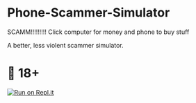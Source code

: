 # Phone-Scammer-Simulator
SCAMM!!!!!!!!! Click computer for money and phone to buy stuff

A better, less violent scammer simulator.

# 🔞 18+

[![Run on Repl.it](https://repl.it/badge/github/Ganesha2282882/Phone-Scammer-Simulator)](https://repl.it/github/Ganesha2282882/Phone-Scammer-Simulator)